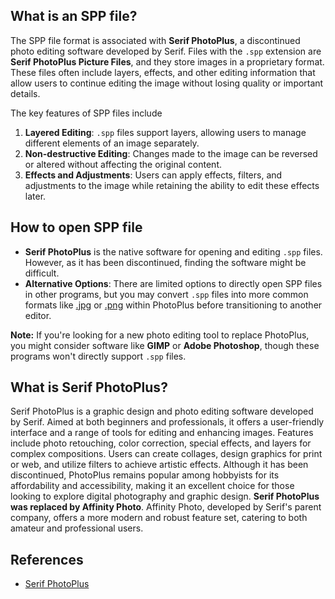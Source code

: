 ## What is an SPP file?

The SPP file format is associated with **Serif PhotoPlus**, a discontinued photo editing software developed by Serif. Files with the `.spp` extension are **Serif PhotoPlus Picture Files**, and they store images in a proprietary format. These files often include layers, effects, and other editing information that allow users to continue editing the image without losing quality or important details.

The key features of SPP files include

1.  **Layered Editing**: `.spp` files support layers, allowing users to manage different elements of an image separately.
2.  **Non-destructive Editing**: Changes made to the image can be reversed or altered without affecting the original content.
3.  **Effects and Adjustments**: Users can apply effects, filters, and adjustments to the image while retaining the ability to edit these effects later.

## How to open SPP file

-   **Serif PhotoPlus** is the native software for opening and editing `.spp` files. However, as it has been discontinued, finding the software might be difficult.
-   **Alternative Options**: There are limited options to directly open SPP files in other programs, but you may convert `.spp` files into more common formats like [.jpg][1] or [.png][2] within PhotoPlus before transitioning to another editor.

**Note:**
If you're looking for a new photo editing tool to replace PhotoPlus, you might consider software like **GIMP** or **Adobe Photoshop**, though these programs won't directly support `.spp` files.

## What is Serif PhotoPlus?

Serif PhotoPlus is a graphic design and photo editing software developed by Serif. Aimed at both beginners and professionals, it offers a user-friendly interface and a range of tools for editing and enhancing images. Features include photo retouching, color correction, special effects, and layers for complex compositions. Users can create collages, design graphics for print or web, and utilize filters to achieve artistic effects. Although it has been discontinued, PhotoPlus remains popular among hobbyists for its affordability and accessibility, making it an excellent choice for those looking to explore digital photography and graphic design. **Serif PhotoPlus was replaced by Affinity Photo**. Affinity Photo, developed by Serif's parent company, offers a more modern and robust feature set, catering to both amateur and professional users.

## References
* [Serif PhotoPlus](https://en.wikipedia.org/wiki/Serif_PhotoPlus)

[1]: https://docs.fileformat.com/image/jpeg/
[2]: https://docs.fileformat.com/image/png/
